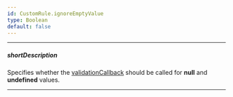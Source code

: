 ```yaml
---
id: CustomRule.ignoreEmptyValue
type: Boolean
default: false
---
```

---
##### shortDescription
Specifies whether the [validationCallback](/Documentation/ApiReference/UI_Widgets/dxValidator/Validation_Rules/CustomRule/#validationCallback) should be called for **null** and **undefined** values.

---
